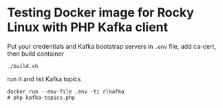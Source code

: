 # Testing Docker image for Rocky Linux with PHP Kafka client 

Put your credentials and Kafka bootstrap servers in `.env` file, add ca-cert, then build container


```
./build.sh
```

run it and list Kafka topics

```
docker run --env-file .env -ti rlkafka
# php kafka-topics.php
```

